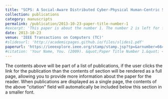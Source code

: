 ```yaml
---
title: "SCPS: A Social-Aware Distributed Cyber-Physical Human-Centric Search Engine"
collection: publications
category: manuscripts
permalink: /publication/2013-10-23-paper-title-number-1
#excerpt: 'This paper is about the number 1. The number 2 is left for future work.'
date: 2013-10-23
venue: 'IEEE Transactions on Computers (TC)'
#slidesurl: 'http://academicpages.github.io/files/slides1.pdf'
paperurl: 'https://ieeexplore.ieee.org/stamp/stamp.jsp?tp=&arnumber=6645370'
#citation: 'Your Name, You. (2009). &quot;Paper Title Number 1.&quot; <i>Journal 1</i>. 1(1).'
---
```


The contents above will be part of a list of publications, if the user clicks the link for the publication than the contents of section will be rendered as a full page, allowing you to provide more information about the paper for the reader. When publications are displayed as a single page, the contents of the above "citation" field will automatically be included below this section in a smaller font.
